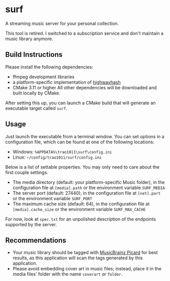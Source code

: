 # surf

A streaming music server for your personal collection.

This tool is retired. I switched to a subscription service and don't maintain a music library anymore.

## Build Instructions

Please install the following dependencies:

 * ffmpeg development libraries
 * a platform-specific implementation of [highwayhash](https://github.com/google/highwayhash)
 * CMake 3.11 or higher
 All other dependencies will be downloaded and built locally by CMake.

After setting this up, you can launch a CMake build that will generate an executable target called `surf`.

## Usage
Just launch the executable from a terminal window. You can set options in a configuration file, which can be found at one of the following locations:
 * Windows: `%APPDATA%\trao1011\surf\config.ini`
 * Linux: `~/config/trao1011/surf/config.ini`

Below is a list of settable properties. You may only need to care about the first couple settings.
 * The media directory (default: your platform-specific Music folder), in the configuration file at `[media].path` or the environment variable `SURF_MEDIA`
 * The server port (default: 27440), in the configuration file at `[net].port` or the environment variable `SURF_PORT`
 * The maximum cache size (default: 64), in the configuration file at `[media].cache_size` or the environment variable `SURF_MAX_CACHE`

For now, look at `spec.txt` for an unpolished description of the endpoints supported by the server.

## Recommendations
 * Your music library should be tagged with [MusicBrainz Picard](https://picard.musicbrainz.org/) for best results, as this application will scan the tags generated by this application.
 * Please avoid embedding cover art in music files; instead, place it in the media files' folder with the name `coverart` or `folder`.
